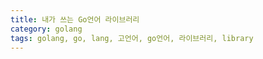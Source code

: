 ```yaml
---
title: 내가 쓰는 Go언어 라이브러리
category: golang
tags: golang, go, lang, 고언어, go언어, 라이브러리, library
---
```


